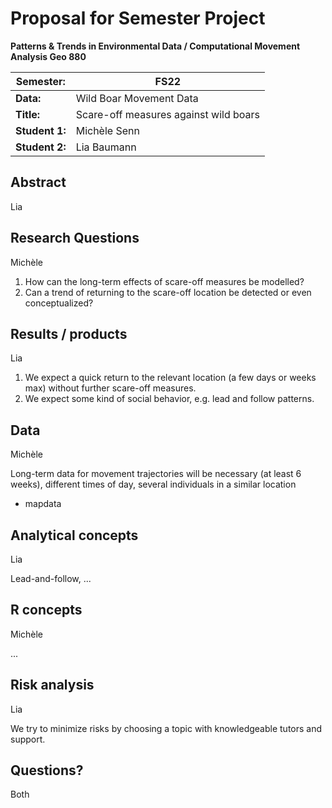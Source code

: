 # Proposal for Semester Project

**Patterns & Trends in Environmental Data / Computational Movement
Analysis Geo 880**

| Semester:      | FS22                              |
|----------------|---------------------------------- |
| **Data:**      | Wild Boar Movement Data           |
| **Title:**     | Scare-off measures against wild boars         |
| **Student 1:** | Michèle Senn                 |
| **Student 2:** | Lia Baumann                 |

## Abstract 
<!-- (50-60 words) --> Lia

## Research Questions
<!-- (50-60 words) --> Michèle
<!--at least 2 research questions -->
1. How can the long-term effects of scare-off measures be modelled?
2. Can a trend of returning to the scare-off location be detected or even conceptualized?

## Results / products
<!-- What do you expect, anticipate? --> Lia
1. We expect a quick return to the relevant location (a few days or weeks max) without further scare-off measures.
2. We expect some kind of social behavior, e.g. lead and follow patterns.

## Data
<!-- What data will you use? Will you require additional context data? Where do you get this data from? Do you already have all the data? --> Michèle
Long-term data for movement trajectories will be necessary (at least 6 weeks), different times of day, several individuals in a similar location
+ mapdata

## Analytical concepts
<!-- Which analytical concepts will you use? What conceptual movement spaces and respective modelling approaches of trajectories will you be using? What additional spatial analysis methods will you be using? --> Lia
Lead-and-follow, ...

## R concepts
<!-- Which R concepts, functions, packages will you mainly use. What additional spatial analysis methods will you be using? --> Michèle
...

## Risk analysis
<!-- What could be the biggest challenges/problems you might face? What is your plan B? --> Lia
We try to minimize risks by choosing a topic with knowledgeable tutors and support.

## Questions?
<!-- Which questions would you like to discuss at the coaching session? --> Both
